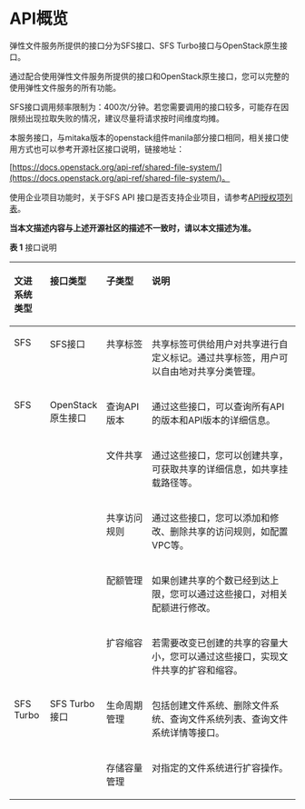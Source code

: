 # API概览<a name="sfs_02_0007"></a>

弹性文件服务所提供的接口分为SFS接口、SFS Turbo接口与OpenStack原生接口。

通过配合使用弹性文件服务所提供的接口和OpenStack原生接口，您可以完整的使用弹性文件服务的所有功能。

SFS接口调用频率限制为：400次/分钟。若您需要调用的接口较多，可能存在因限频出现拉取失败的情况，建议尽量将请求按时间维度均摊。

本服务接口，与mitaka版本的openstack组件manila部分接口相同，相关接口使用方式也可以参考开源社区接口说明，链接地址：

[https://docs.openstack.org/api-ref/shared-file-system/](https://docs.openstack.org/api-ref/shared-file-system/)。

使用企业项目功能时，关于SFS API 接口是否支持企业项目，请参考[API授权项列表](SFS授权项分类.md)。

**当本文描述内容与上述开源社区的描述不一致时，请以本文描述为准。**

**表 1**  接口说明

<a name="table5876102613294"></a>
<table><thead align="left"><tr id="row3878122616298"><th class="cellrowborder" valign="top" width="12.6%" id="mcps1.2.5.1.1"><p id="p443403145110"><a name="p443403145110"></a><a name="p443403145110"></a>文进系统类型</p>
</th>
<th class="cellrowborder" valign="top" width="15.97%" id="mcps1.2.5.1.2"><p id="p487811268290"><a name="p487811268290"></a><a name="p487811268290"></a><strong id="b1251874443714"><a name="b1251874443714"></a><a name="b1251874443714"></a>接口类型</strong></p>
</th>
<th class="cellrowborder" valign="top" width="16.49%" id="mcps1.2.5.1.3"><p id="p68781126182914"><a name="p68781126182914"></a><a name="p68781126182914"></a><strong id="b125201844173712"><a name="b125201844173712"></a><a name="b125201844173712"></a>子类型</strong></p>
</th>
<th class="cellrowborder" valign="top" width="54.94%" id="mcps1.2.5.1.4"><p id="p158781726112914"><a name="p158781726112914"></a><a name="p158781726112914"></a><strong id="b15203449370"><a name="b15203449370"></a><a name="b15203449370"></a>说明</strong></p>
</th>
</tr>
</thead>
<tbody><tr id="row148781026122919"><td class="cellrowborder" valign="top" width="12.6%" headers="mcps1.2.5.1.1 "><p id="p15434113119518"><a name="p15434113119518"></a><a name="p15434113119518"></a>SFS</p>
</td>
<td class="cellrowborder" valign="top" width="15.97%" headers="mcps1.2.5.1.2 "><p id="p16878726162916"><a name="p16878726162916"></a><a name="p16878726162916"></a>SFS接口</p>
</td>
<td class="cellrowborder" valign="top" width="16.49%" headers="mcps1.2.5.1.3 "><p id="p128788265295"><a name="p128788265295"></a><a name="p128788265295"></a>共享标签</p>
</td>
<td class="cellrowborder" valign="top" width="54.94%" headers="mcps1.2.5.1.4 "><p id="p1810154210242"><a name="p1810154210242"></a><a name="p1810154210242"></a>共享标签可供给用户对共享进行自定义标记。通过共享标签，用户可以自由地对共享分类管理。</p>
</td>
</tr>
<tr id="row9878726192911"><td class="cellrowborder" rowspan="5" valign="top" width="12.6%" headers="mcps1.2.5.1.1 "><p id="p8731165814531"><a name="p8731165814531"></a><a name="p8731165814531"></a>SFS</p>
</td>
<td class="cellrowborder" rowspan="5" valign="top" width="15.97%" headers="mcps1.2.5.1.2 "><p id="p1587832642913"><a name="p1587832642913"></a><a name="p1587832642913"></a>OpenStack原生接口</p>
</td>
<td class="cellrowborder" valign="top" width="16.49%" headers="mcps1.2.5.1.3 "><p id="p17341921193318"><a name="p17341921193318"></a><a name="p17341921193318"></a>查询API版本</p>
</td>
<td class="cellrowborder" valign="top" width="54.94%" headers="mcps1.2.5.1.4 "><p id="p14101184217244"><a name="p14101184217244"></a><a name="p14101184217244"></a>通过这些接口，可以查询所有API的版本和API版本的详细信息。</p>
</td>
</tr>
<tr id="row9878172662914"><td class="cellrowborder" valign="top" headers="mcps1.2.5.1.1 "><p id="p1310194211243"><a name="p1310194211243"></a><a name="p1310194211243"></a>文件共享</p>
</td>
<td class="cellrowborder" valign="top" headers="mcps1.2.5.1.2 "><p id="p58589475242"><a name="p58589475242"></a><a name="p58589475242"></a>通过这些接口，您可以创建共享，可获取共享的详细信息，如共享挂载路径等。</p>
</td>
</tr>
<tr id="row117351143103220"><td class="cellrowborder" valign="top" headers="mcps1.2.5.1.1 "><p id="p15101134272411"><a name="p15101134272411"></a><a name="p15101134272411"></a>共享访问规则</p>
</td>
<td class="cellrowborder" valign="top" headers="mcps1.2.5.1.2 "><p id="p610144252418"><a name="p610144252418"></a><a name="p610144252418"></a>通过这些接口，您可以添加和修改、删除共享的访问规则，如配置VPC等。</p>
</td>
</tr>
<tr id="row11736144363213"><td class="cellrowborder" valign="top" headers="mcps1.2.5.1.1 "><p id="p51011542102411"><a name="p51011542102411"></a><a name="p51011542102411"></a>配额管理</p>
</td>
<td class="cellrowborder" valign="top" headers="mcps1.2.5.1.2 "><p id="p20101542202416"><a name="p20101542202416"></a><a name="p20101542202416"></a>如果创建共享的个数已经到达上限，您可以通过这些接口，对相关配额进行修改。</p>
</td>
</tr>
<tr id="row1685181354019"><td class="cellrowborder" valign="top" headers="mcps1.2.5.1.1 "><p id="p768516135406"><a name="p768516135406"></a><a name="p768516135406"></a>扩容缩容</p>
</td>
<td class="cellrowborder" valign="top" headers="mcps1.2.5.1.2 "><p id="p136851513144016"><a name="p136851513144016"></a><a name="p136851513144016"></a>若需要改变已创建的共享的容量大小，您可以通过这些接口，实现文件共享的扩容和缩容。</p>
</td>
</tr>
<tr id="row1391016615534"><td class="cellrowborder" rowspan="2" valign="top" width="12.6%" headers="mcps1.2.5.1.1 "><p id="p191117625319"><a name="p191117625319"></a><a name="p191117625319"></a>SFS Turbo</p>
</td>
<td class="cellrowborder" rowspan="2" valign="top" width="15.97%" headers="mcps1.2.5.1.2 "><p id="p1391115685315"><a name="p1391115685315"></a><a name="p1391115685315"></a>SFS Turbo接口</p>
</td>
<td class="cellrowborder" valign="top" width="16.49%" headers="mcps1.2.5.1.3 "><p id="p0234152816542"><a name="p0234152816542"></a><a name="p0234152816542"></a>生命周期管理</p>
</td>
<td class="cellrowborder" valign="top" width="54.94%" headers="mcps1.2.5.1.4 "><p id="p11911164535"><a name="p11911164535"></a><a name="p11911164535"></a>包括创建文件系统、删除文件系统、查询文件系统列表、查询文件系统详情等接口。</p>
</td>
</tr>
<tr id="row1094814242531"><td class="cellrowborder" valign="top" headers="mcps1.2.5.1.1 "><p id="p294922465316"><a name="p294922465316"></a><a name="p294922465316"></a>存储容量管理</p>
</td>
<td class="cellrowborder" valign="top" headers="mcps1.2.5.1.2 "><p id="p10522129105513"><a name="p10522129105513"></a><a name="p10522129105513"></a>对指定的文件系统进行扩容操作。</p>
</td>
</tr>
</tbody>
</table>

